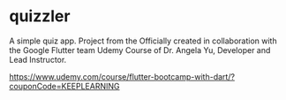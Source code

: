 # quizzler

A simple quiz app. Project from the Officially created in collaboration with the Google Flutter team Udemy Course of Dr. Angela Yu, Developer and Lead Instructor.

https://www.udemy.com/course/flutter-bootcamp-with-dart/?couponCode=KEEPLEARNING
